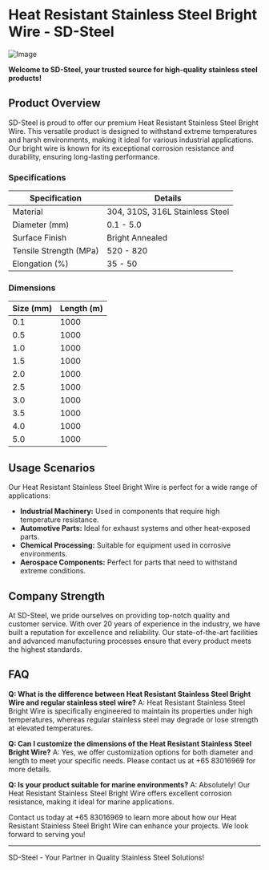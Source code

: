 # Heat Resistant Stainless Steel Bright Wire - SD-Steel

![Image](https://github.com/user-attachments/assets/2567258e-e124-4816-932d-1809bd27ef0b)

**Welcome to SD-Steel, your trusted source for high-quality stainless steel products!**

## Product Overview

SD-Steel is proud to offer our premium Heat Resistant Stainless Steel Bright Wire. This versatile product is designed to withstand extreme temperatures and harsh environments, making it ideal for various industrial applications. Our bright wire is known for its exceptional corrosion resistance and durability, ensuring long-lasting performance.

### Specifications

| Specification | Details |
|---------------|---------|
| Material      | 304, 310S, 316L Stainless Steel |
| Diameter (mm) | 0.1 - 5.0 |
| Surface Finish| Bright Annealed |
| Tensile Strength (MPa) | 520 - 820 |
| Elongation (%) | 35 - 50 |

### Dimensions

| Size (mm) | Length (m) |
|-----------|------------|
| 0.1       | 1000       |
| 0.5       | 1000       |
| 1.0       | 1000       |
| 1.5       | 1000       |
| 2.0       | 1000       |
| 2.5       | 1000       |
| 3.0       | 1000       |
| 3.5       | 1000       |
| 4.0       | 1000       |
| 5.0       | 1000       |

## Usage Scenarios

Our Heat Resistant Stainless Steel Bright Wire is perfect for a wide range of applications:
- **Industrial Machinery:** Used in components that require high temperature resistance.
- **Automotive Parts:** Ideal for exhaust systems and other heat-exposed parts.
- **Chemical Processing:** Suitable for equipment used in corrosive environments.
- **Aerospace Components:** Perfect for parts that need to withstand extreme conditions.

## Company Strength

At SD-Steel, we pride ourselves on providing top-notch quality and customer service. With over 20 years of experience in the industry, we have built a reputation for excellence and reliability. Our state-of-the-art facilities and advanced manufacturing processes ensure that every product meets the highest standards.

## FAQ

**Q: What is the difference between Heat Resistant Stainless Steel Bright Wire and regular stainless steel wire?**
A: Heat Resistant Stainless Steel Bright Wire is specifically engineered to maintain its properties under high temperatures, whereas regular stainless steel may degrade or lose strength at elevated temperatures.

**Q: Can I customize the dimensions of the Heat Resistant Stainless Steel Bright Wire?**
A: Yes, we offer customization options for both diameter and length to meet your specific needs. Please contact us at +65 83016969 for more details.

**Q: Is your product suitable for marine environments?**
A: Absolutely! Our Heat Resistant Stainless Steel Bright Wire offers excellent corrosion resistance, making it ideal for marine applications.

Contact us today at +65 83016969 to learn more about how our Heat Resistant Stainless Steel Bright Wire can enhance your projects. We look forward to serving you!

---

SD-Steel - Your Partner in Quality Stainless Steel Solutions!